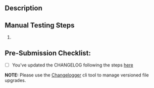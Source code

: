 ## Description
<!-- What does this PR do? Is it a bug fix, new feature, refactor, or something else -->


## Manual Testing Steps

<!--
Describe how you tested your change. If you are fixing a bug, please provide steps to recreate.
-->

1.

## Pre-Submission Checklist:

- [ ] You've updated the CHANGELOG following the steps [here](https://github.com/klaviyo/SFCC_Klaviyo#making-updates)


**NOTE:** Please use the [Changelogger](https://pypi.org/project/changelogged/) cli tool to manage versioned file upgrades.

<!--
Always Write Something™️... even in PR descriptions. It's rubber-duck-debugging for you and
it's a courtesy for your fellow engineers.
-->
